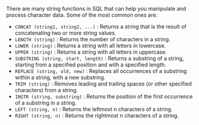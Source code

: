 There are many string functions in SQL that can help you manipulate and process character data. Some of the most common ones are:

- ```CONCAT (string1, string2, ...)``` : Returns a string that is the result of concatenating two or more string values.
- ```LENGTH (string)``` : Returns the number of characters in a string.
- ```LOWER (string)``` : Returns a string with all letters in lowercase.
- ```UPPER (string)``` : Returns a string with all letters in uppercase.
- ```SUBSTRING (string, start, length)``` : Returns a substring of a string, starting from a specified position and with a specified length.
- ```REPLACE (string, old, new)``` : Replaces all occurrences of a substring within a string, with a new substring.
- ```TRIM (string)``` : Removes leading and trailing spaces (or other specified characters) from a string.
- ```INSTR (string, substring)``` : Returns the position of the first occurrence of a substring in a string.
- ```LEFT (string, n)``` : Returns the leftmost n characters of a string.
- ```RIGHT (string, n)``` : Returns the rightmost n characters of a string.
